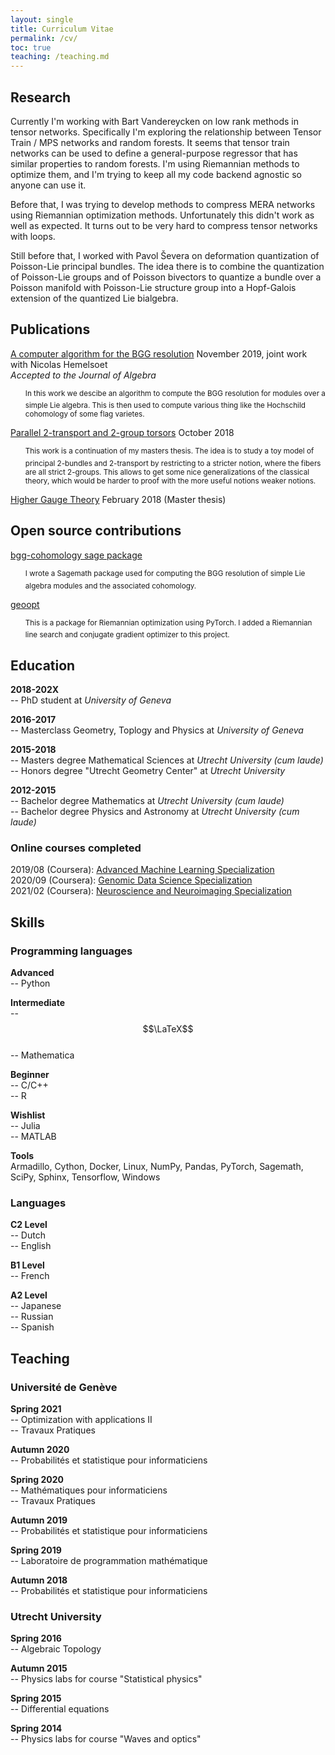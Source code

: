 ```yaml
---
layout: single
title: Curriculum Vitae
permalink: /cv/
toc: true
teaching: /teaching.md
---
```


## Research

Currently I'm working with Bart Vandereycken on low rank methods in tensor networks. Specifically
I'm exploring the relationship between Tensor Train / MPS networks and random forests. It seems that
tensor train networks can be used to define a general-purpose regressor that has similar properties
to random forests. I'm using Riemannian methods to optimize them, and I'm trying to keep all my code
backend agnostic so anyone can use it. 

Before that, I was trying to develop methods to compress MERA networks using Riemannian
optimization methods. Unfortunately this didn't work as well as expected. It turns out to be very
hard to compress tensor networks with loops.

Still before that, I worked with Pavol Ševera on deformation quantization of Poisson-Lie principal
bundles. The idea there is to combine the quantization of Poisson-Lie groups and of Poisson
bivectors to quantize a bundle over a Poisson manifold with Poisson-Lie structure group into a
Hopf-Galois extension of the quantized Lie bialgebra.

## Publications

[A computer algorithm for the BGG resolution](https://www.sciencedirect.com/science/article/abs/pii/S0021869320305135) November 2019, joint work with Nicolas Hemelsoet  
_Accepted to the Journal of Algebra_
<ul style="list-style-type:none;">
  <li><sup> In this work we descibe an algorithm to compute the BGG resolution for modules over a simple Lie algebra. This is then used to compute various thing like the Hochschild cohomology of some flag varietes.</sup></li>
</ul>

[Parallel 2-transport and 2-group torsors](https://arxiv.org/abs/1811.10060) October 2018
<ul style="list-style-type:none;">
  <li><sup>This work is a continuation of my masters thesis. The idea is to study
  a toy model of principal 2-bundles and 2-transport by restricting to a stricter notion, where the fibers are all strict 2-groups.
  This allows to get some nice generalizations of the classical theory, which would
  be harder to proof with the more useful notions weaker notions.</sup></li>
</ul>

[Higher Gauge Theory](https://dspace.library.uu.nl/handle/1874/361953) February 2018 (Master thesis)

## Open source contributions

[bgg-cohomology sage package](https://github.com/RikVoorhaar/bgg-cohomology)
<ul style="list-style-type:none;">
  <li><sup>I wrote a Sagemath package used for computing the BGG resolution of simple Lie algebra modules and the associated cohomology. </sup></li>
</ul>

[geoopt](https://github.com/geoopt/geoopt)
<ul style="list-style-type:none;">
  <li><sup>This is a package for Riemannian optimization using PyTorch. I added a Riemannian line search and conjugate gradient optimizer to this project. </sup></li>
</ul>

## Education

**2018-202X**  
-- PhD student at _University of Geneva_

**2016-2017**  
-- Masterclass Geometry, Toplogy and Physics at _University of Geneva_

**2015-2018**  
-- Masters degree Mathematical Sciences at _Utrecht University_ _(cum laude)_  
-- Honors degree "Utrecht Geometry Center" at _Utrecht University_

**2012-2015**  
-- Bachelor degree Mathematics at _Utrecht University_ _(cum laude)_  
-- Bachelor degree Physics and Astronomy at _Utrecht University_ _(cum laude)_

### Online courses completed
2019/08 (Coursera): [Advanced Machine Learning Specialization](https://www.coursera.org/account/accomplishments/specialization/5BM8U5DJJCJN)  
2020/09 (Coursera): [Genomic Data Science Specialization](https://www.coursera.org/account/accomplishments/specialization/NYQNJVCT7XV3)  
2021/02 (Coursera): [Neuroscience and Neuroimaging Specialization](https://www.coursera.org/account/accomplishments/specialization/REWS86DYU496)

## Skills

### Programming languages
**Advanced**  
-- Python

**Intermediate**  
-- $$\LaTeX$$  
-- Mathematica

**Beginner**  
-- C/C++  
-- R

**Wishlist**  
-- Julia  
-- MATLAB

**Tools**  
Armadillo, Cython, Docker, Linux, NumPy, Pandas, PyTorch, Sagemath, SciPy, Sphinx, Tensorflow, Windows

### Languages
**C2 Level**  
-- Dutch  
-- English

**B1 Level**  
-- French

**A2 Level**  
-- Japanese  
-- Russian  
-- Spanish

## Teaching
### Université de Genève

**Spring 2021**  
-- Optimization with applications II  
-- Travaux Pratiques

**Autumn 2020**  
-- Probabilités et statistique pour informaticiens  

**Spring 2020**  
-- Mathématiques pour informaticiens  
-- Travaux Pratiques

**Autumn 2019**  
-- Probabilités et statistique pour informaticiens

**Spring 2019**  
-- Laboratoire de programmation mathématique

**Autumn 2018**  
-- Probabilités et statistique pour informaticiens

### Utrecht University
**Spring 2016**  
-- Algebraic Topology

**Autumn 2015**  
-- Physics labs for course "Statistical physics"

**Spring 2015**  
-- Differential equations

**Spring 2014**  
-- Physics labs for course "Waves and optics"